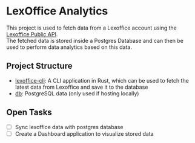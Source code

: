 # LexOffice Analytics

This project is used to fetch data from a Lexoffice account using the [Lexoffice Public API](https://developers.lexoffice.io/docs/#lexoffice-api-documentation).\
The fetched data is stored inside a Postgres Database and can then be used to perform data analytics based on this data.

## Project Structure

- [lexoffice-cli](/lexoffice-sync/): A CLI application in Rust, which can be used to fetch the latest data from Lexoffice and save it to the database
- [db](/db/): PostgreSQL data (only used if hosting locally)

## Open Tasks

- [ ] Sync lexoffice data with postgres database
- [ ] Create a Dashboard application to visualize stored data
